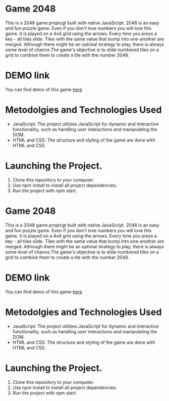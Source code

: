 # Game 2048
This is a 2048 game projecgt built with native JavaScript.
2048 is an easy and fun puzzle game. Even if you don't love numbers you will love this game. It is played on a 4x4 grid using the arrows. Every time you press a key - all tiles slide. Tiles with the same value that bump into one-another are merged. Although there might be an optimal strategy to play, there is always some level of chance.The game's objective is to slide numbered tiles on a grid to combine them to create a tile with the number 2048.


# DEMO link
You can find demo of this game [here](https://Tetiana-Hishchak.github.io/Game_2048/)


# Metodolgies and Technologies Used

-	JavaScript: The project utilizes JavaScript for dynamic and interactive functionality, such as handling user interactions and manipulating the DOM.
-	HTML and CSS: The structure and styling of the game are done with HTML and CSS.


# Launching the Project.
1.	Clone this repository to your computer.
2.	Use npm install to install all project dependencies.
3.	Run the project with npm start.

# Game 2048
This is a 2048 game projecgt built with native JavaScript.
2048 is an easy and fun puzzle game. Even if you don't love numbers you will love this game. It is played on a 4x4 grid using the arrows. Every time you press a key - all tiles slide. Tiles with the same value that bump into one-another are merged. Although there might be an optimal strategy to play, there is always some level of chance.The game's objective is to slide numbered tiles on a grid to combine them to create a tile with the number 2048.


# DEMO link
You can find demo of this game [here](https://Tetiana-Hishchak.github.io/Game_2048/)


# Metodolgies and Technologies Used

-	JavaScript: The project utilizes JavaScript for dynamic and interactive functionality, such as handling user interactions and manipulating the DOM.
-	HTML and CSS: The structure and styling of the game are done with HTML and CSS.


# Launching the Project.
1.	Clone this repository to your computer.
2.	Use npm install to install all project dependencies.
3.	Run the project with npm start.
